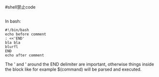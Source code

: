 #shell禁止code

##
In bash:

	#!/bin/bash
	echo before comment
	: <<'END'
	bla bla
	blurfl
	END
	echo after comment
The ' and ' around the END delimiter are important, otherwise things inside the block like for example $(command) will be parsed and executed.